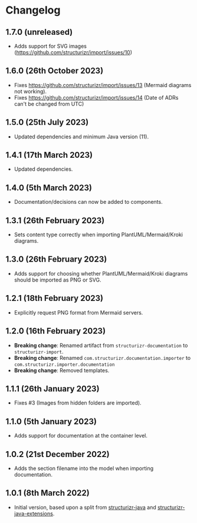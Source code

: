 # Changelog

## 1.7.0 (unreleased)

- Adds support for SVG images (https://github.com/structurizr/import/issues/10)

## 1.6.0 (26th October 2023)

- Fixes https://github.com/structurizr/import/issues/13 (Mermaid diagrams not working).
- Fixes https://github.com/structurizr/import/issues/14 (Date of ADRs can't be changed from UTC)

## 1.5.0 (25th July 2023)

- Updated dependencies and minimum Java version (11).

## 1.4.1 (17th March 2023)

- Updated dependencies.

## 1.4.0 (5th March 2023)

- Documentation/decisions can now be added to components.

## 1.3.1 (26th February 2023)

- Sets content type correctly when importing PlantUML/Mermaid/Kroki diagrams.

## 1.3.0 (26th February 2023)

- Adds support for choosing whether PlantUML/Mermaid/Kroki diagrams should be imported as PNG or SVG.

## 1.2.1 (18th February 2023)

- Explicitly request PNG format from Mermaid servers.

## 1.2.0 (16th February 2023)

- __Breaking change__: Renamed artifact from `structurizr-documentation` to `structurizr-import`.
- __Breaking change__: Renamed `com.structurizr.documentation.importer` to `com.structurizr.importer.documentation`
- __Breaking change__: Removed templates.

## 1.1.1 (26th January 2023) 

- Fixes #3 (Images from hidden folders are imported).

## 1.1.0 (5th January 2023)

- Adds support for documentation at the container level.

## 1.0.2 (21st December 2022)

- Adds the section filename into the model when importing documentation. 

## 1.0.1 (8th March 2022)

- Initial version, based upon a split from [structurizr-java](https://github.com/structurizr/java) and [structurizr-java-extensions](https://github.com/structurizr/java-extensions).